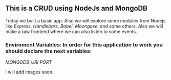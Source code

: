 ## **This is a CRUD using NodeJs and MongoDB**

Today we built a basic app. Also we will explore some modules from Nodejs like *Express*, *Handlebars*, *Babel*, *Moongose*, and some others.
Also we will make a raw frontend where we can also listen to some events.
<br>

### Enviroment Variables:  In order for this application to work you should declare the next variables:

*MONGODB_URI*
*PORT*

I will add images soon.


